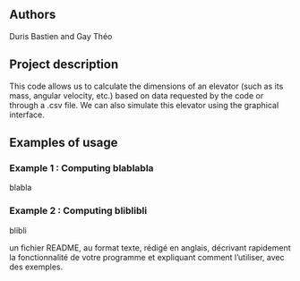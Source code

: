 ## Authors

Duris Bastien and Gay Théo

## Project description

This code allows us to calculate the dimensions of an elevator (such as its mass, angular velocity, etc.) based on data requested by the code or through a .csv file. We can also simulate this elevator using the graphical interface.

## Examples of usage

### Example 1 : Computing blablabla

blabla

### Example 2 : Computing bliblibli

blibli





un fichier README, au format texte, rédigé en anglais, décrivant rapidement la fonctionnalité
de votre programme et expliquant comment l’utiliser, avec des exemples.
